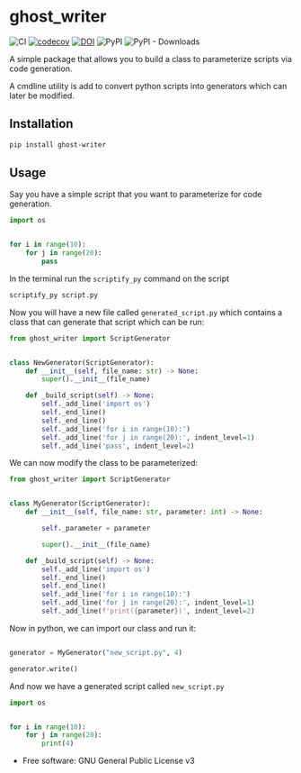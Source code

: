 # ghost_writer
![CI](https://github.com/grburgess/ghost_writer/workflows/CI/badge.svg?branch=master)
[![codecov](https://codecov.io/gh/grburgess/ghost_writer/branch/master/graph/badge.svg)](https://codecov.io/gh/grburgess/ghost_writer)
[![DOI](https://zenodo.org/badge/DOI/10.5281/zenodo.3372456.svg)](https://doi.org/10.5281/zenodo.3372456)
![PyPI](https://img.shields.io/pypi/v/ghost_writer)
![PyPI - Downloads](https://img.shields.io/pypi/dm/ghost_writer)

A simple package that allows you to build a class to parameterize scripts via
code generation.

A cmdline utility is add to convert python scripts into generators which can
later be modified.

## Installation

```bash
pip install ghost-writer
```

## Usage

Say you have a simple script that you want to parameterize for code generation.

```python
import os


for i in range(10):
    for j in range(20):
        pass

```

In the terminal run the ```scriptify_py``` command on the script

```bash
scriptify_py script.py
```

Now you will have a new file called ```generated_script.py``` which contains a class that can generate that script which can be run:

```python
from ghost_writer import ScriptGenerator


class NewGenerator(ScriptGenerator):
    def __init__(self, file_name: str) -> None:
        super().__init__(file_name)

    def _build_script(self) -> None:
        self._add_line('import os')
        self._end_line()
        self._end_line()
        self._add_line('for i in range(10):')
        self._add_line('for j in range(20):', indent_level=1)
        self._add_line('pass', indent_level=2)


```

We can now modify the class to be parameterized:


```python
from ghost_writer import ScriptGenerator


class MyGenerator(ScriptGenerator):
    def __init__(self, file_name: str, parameter: int) -> None:

        self._parameter = parameter

		super().__init__(file_name)

    def _build_script(self) -> None:
        self._add_line('import os')
        self._end_line()
        self._end_line()
        self._add_line('for i in range(10):')
        self._add_line('for j in range(20):', indent_level=1)
        self._add_line(f'print({parameter})', indent_level=2)


```

Now in python, we can import our class and run it:


```python

generator = MyGenerator("new_script.py", 4)

generator.write()

```

And now we have a generated script called ```new_script.py```


```python
import os


for i in range(10):
    for j in range(20):
        print(4)


```




* Free software: GNU General Public License v3
